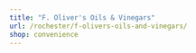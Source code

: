 ```yaml
---
title: "F. Oliver's Oils & Vinegars"
url: /rochester/f-olivers-oils-and-vinegars/
shop: convenience
---
```

